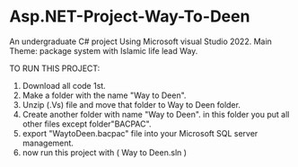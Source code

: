 # Asp.NET-Project-Way-To-Deen
An undergraduate C# project Using Microsoft visual Studio 2022.
 Main Theme: package system with Islamic life lead Way.


 TO RUN THIS PROJECT: 
1. Download all code 1st.
2. Make a folder with the name "Way to Deen".
3. Unzip (.Vs) file and move that folder to Way to Deen folder.
4. Create another folder with name "Way to Deen". in this folder you put all other files except folder"BACPAC".
5. export "WaytoDeen.bacpac" file into your Microsoft SQL server management.
6. now run this project  with ( Way to Deen.sln ) 
